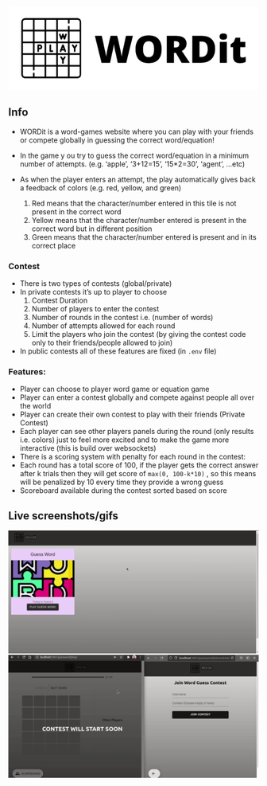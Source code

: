![alt text](https://github.com/ahmedibrahim404/Wordit/blob/master/images/WORDit.png?raw=true)


## Info
- WORDit is a word-games website where you can play with your friends or compete globally in guessing the correct word/equation!

- In the game y ou try to guess the correct word/equation in a minimum number of attempts. (e.g. ‘apple’, ‘3+12=15’, ‘15*2=30’, ‘agent’, ...etc)

- As when the player enters an attempt, the play automatically gives back a feedback of colors (e.g. red, yellow, and green)
    1. Red means that the character/number entered in this tile is not present in the correct word
    2. Yellow means that the character/number entered is present in the correct word but in different position
    3. Green means that the character/number entered is present and in its correct place

### Contest
- There is two types of contests (global/private)
- In private contests it’s up to player to choose
    1. Contest Duration
    2. Number of players to enter the contest
    3. Number of rounds in the contest i.e. (number of words)
    4. Number of attempts allowed for each round
    5. Limit the players who join the contest (by giving the contest code only to their friends/people allowed to join)
- In public contests all of these features are fixed (in `.env` file)

### Features:
- Player can choose to player word game or equation game
- Player can enter a contest globally and compete against people all over the world
- Player can create their own contest to play with their friends (Private Contest)
- Each player can see other players panels during the round (only results i.e. colors) just to feel more excited and to make the game more interactive (this is build over websockets)
- There is a scoring system with penalty for each round in the contest:
- Each round has a total score of 100, if the player gets the correct answer after k trials then they will get score of `max(0, 100-k*10)` , so this means will be penalized by 10 every time they provide a wrong guess
- Scoreboard available during the contest sorted based on score


## Live screenshots/gifs
![V1](https://github.com/ahmedibrahim404/Wordit/blob/master/images/1.gif)
![V2](https://github.com/ahmedibrahim404/Wordit/blob/master/images/2.gif)


